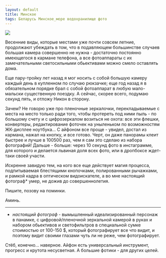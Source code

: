 ```yaml
---
layout: default
title: Минское
tags: Беларусь Минское_море водохранилище фото
---
```


![](https://farm3.staticflickr.com/2925/14256833939_af1983c8a8_b.jpg)

Весенние виды, которые местами уже почти совсем летние, продолжают убеждать в том, что в подавляющем большинстве случаев большая камера совершенно не нужна - достаточно постоянно имеющегося в кармане телефона, а все фотоаппараты с их замечательными светосильными обьективами можно смело оставлять дома.

Еще пару-тройку лет назад я мог носить с собой большую камеру каждый день в купленном по случаю рюкзачке; еще год назад я в обязательном порядке брал с собой фотоаппарат в любую мало-мальски существенную поездку. А сейчас, скорее всего, подумаю секунд пять, и отложу Никон в сторону.

Зачем? Не говорю уже про пленочные зеркалочки, перекладываемые с места на место только ради того, чтобы протереть под ними пыль - по большому счету и с цифрозеркалом возиться не охота: все эти флешки, конвертеры, редактирование фоточек на уныленьком по возможностям ЖК-дисплее ноутбука... С айфоном все проще - увидел, достал из кармана, нажал на кнопку, и все готово. Черт, он даже панорамы клеит быстрее и лучше в 100500 раз, чем я сам это сделаю из набора фотографий! Дальше - больше: через 10 секунд фото в инстаграмме, для которого и делается львиная доля всех фото, или в дропбоксе ждет-таки своей участи.

Искренне завидую тем, на кого все еще действует магия процесса, подпитываемая блестящими кнопочками, полированными рычажками, и рамкой кадра в оптическом видоискателе, а во мне настоящий фотограф* умер, не дожив до совершеннолетия.

Пишите, позову на поминки.

Аминь.

________
* _настоящий фотограф_ - вымышленный идеализированный персонаж в панамке, с цифровой/пленочной зеркальной камерой в руках и набором обьективов и светофильтров в специальной сумке стоимостью от 100-150 $, который фотографирует все что видит, и поэтому видит своими глазами чуть ли не реже, чем фотографирует.

Стёб, конечно... наверное. Айфон есть универсальный инструмент, прогресс и крутота несусветная. А большие фотики - для других целей.
